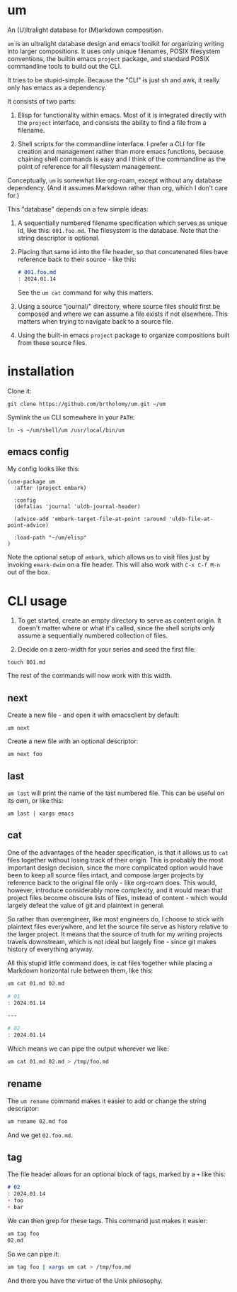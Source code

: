 # um

An (U)ltralight database for (M)arkdown composition.

`um` is an ultralight database design and emacs toolkit for organizing writing into larger compositions. It uses only unique filenames, POSIX filesystem conventions, the builtin emacs `project` package, and standard POSIX commandline tools to build out the CLI.

It tries to be stupid-simple. Because the "CLI" is just sh and awk, it really only has emacs as a dependency.

It consists of two parts:

1. Elisp for functionality within emacs. Most of it is integrated directly with the `project` interface, and consists the ability to find a file from a filename.

2. Shell scripts for the commandline interface. I prefer a CLI for file creation and management rather than more emacs functions, because chaining shell commands is easy and I think of the commandline as the point of reference for all filesystem management.

Conceptually, `um` is somewhat like org-roam, except without any database dependency. (And it assumes Markdown rather than org, which I don't care for.)

This "database" depends on a few simple ideas:

1. A sequentially numbered filename specification which serves as unique id, like this: `001.foo.md`.  The filesystem is the database. Note that the string descriptor is optional.

2. Placing that same id into the file header, so that concatenated files have reference back to their source - like this:

    ```markdown
    # 001.foo.md
    : 2024.01.14
    ```

    See the `um cat` command for why this matters.

3. Using a source "journal/" directory, where source files should first be composed and where we can assume a file exists if not elsewhere. This matters when trying to navigate back to a source file.

4. Using the built-in emacs `project` package to organize compositions built from these source files.

# installation

Clone it:

```
git clone https://github.com/brtholomy/um.git ~/um
```

Symlink the `um` CLI somewhere in your `PATH`:

```
ln -s ~/um/shell/um /usr/local/bin/um
```

## emacs config

My config looks like this:

```elisp
(use-package um
  :after (project embark)

  :config
  (defalias 'journal 'uldb-journal-header)

  (advice-add 'embark-target-file-at-point :around 'uldb-file-at-point-advice)

  :load-path "~/um/elisp"
)
```

Note the optional setup of `embark`, which allows us to visit files just by invoking `emark-dwim` on a file header. This will also work with `C-x C-f M-n` out of the box.

# CLI usage

1. To get started, create an empty directory to serve as content origin. It doesn't matter where or what it's called, since the shell scripts only assume a sequentially numbered collection of files.

2. Decide on a zero-width for your series and seed the first file:

  ```
  touch 001.md
  ```

  The rest of the commands will now work with this width.

## next

Create a new file - and open it with emacsclient by default:

```
um next
```

Create a new file with an optional descriptor:

```
um next foo
```

## last

`um last` will print the name of the last numbered file. This can be useful on its own, or like this:

```
um last | xargs emacs
```

## cat

One of the advantages of the header specification, is that it allows us to `cat` files together without losing track of their origin. This is probably the most important design decision, since the more complicated option would have been to keep all source files intact, and compose larger projects by reference back to the original file only - like org-roam does. This would, however, introduce considerably more complexity, and it would mean that project files become obscure lists of files, instead of content - which would largely defeat the value of git and plaintext in general.

So rather than overengineer, like most engineers do, I choose to stick with plaintext files everywhere, and let the source file serve as history relative to the larger project. It means that the source of truth for my writing projects travels downstream, which is not ideal but largely fine - since git makes history of everything anyway.

All this stupid little command does, is cat files together while placing a Markdown horizontal rule between them, like this:

```sh
um cat 01.md 02.md

# 01
: 2024.01.14

---

# 02
: 2024.01.14
```

Which means we can pipe the output wherever we like:

```sh
um cat 01.md 02.md > /tmp/foo.md
```

## rename

The `um rename` command makes it easier to add or change the string descriptor:

```sh
um rename 02.md foo
```

And we get `02.foo.md`.

## tag

The file header allows for an optional block of tags, marked by a `+` like this:

```markdown
# 02
: 2024.01.14
+ foo
+ bar
```

We can then grep for these tags. This command just makes it easier:

```sh
um tag foo
02.md
```

So we can pipe it:

```sh
um tag foo | xargs um cat > /tmp/foo.md
```

And there you have the virtue of the Unix philosophy.
